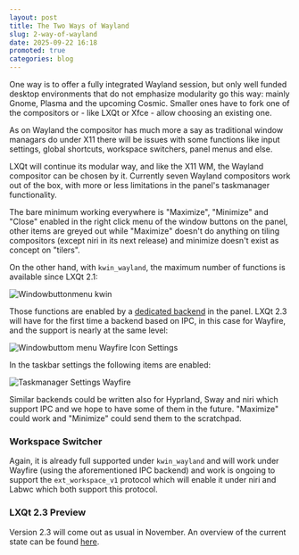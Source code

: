 ```yaml
---
layout: post
title: The Two Ways of Wayland
slug: 2-way-of-wayland
date: 2025-09-22 16:18
promoted: true
categories: blog
---
```



One way is to offer a fully integrated Wayland session, but only well funded desktop environments that do not emphasize modularity go this way: mainly Gnome, Plasma and the upcoming Cosmic. Smaller ones have
to fork one of the compositors or - like LXQt or Xfce - allow choosing an existing one.

As on Wayland the compositor has much more a say as traditional window managars do under X11 there
will be issues with some functions like input settings, global shortcuts, workspace switchers,
panel menus and else.

LXQt will continue its modular way, and like the X11 WM, the Wayland compositor can be chosen by it. Currently seven Wayland compositors work out of the box, with more or less limitations in the panel's taskmanager functionality.

The bare minimum working everywhere is "Maximize", "Minimize" and "Close" enabled in the right click menu of the window buttons on the panel, other items are greyed out while "Maximize" doesn't do anything on tiling compositors (except niri in its next release) and minimize doesn't exist as concept on "tilers".

On the other hand, with `kwin_wayland`, the maximum number of functions is available since LXQt 2.1:

![Windowbuttonmenu kwin](../../../../../images/posts/windowbutton-kwin.png)

Those functions are enabled by a [dedicated backend](https://github.com/lxqt/lxqt/wiki/ConfigWaylandSettings#lxqt-panels-wayland-backends) in the panel. LXQt 2.3 will have for the
first time a backend based on IPC, in this case for Wayfire, and the support is nearly at the same level:

![Windowbuttom menu Wayfire Icon Settings](../../../../../images/posts/windowbutton-wayfire.png)

In the taskbar settings the following items are enabled:

![Taskmanager Settings Wayfire](../../../../../images/posts/taskmanagersettings-wayfire.png)


Similar backends could be written also for Hyprland, Sway and niri which support IPC and we hope
to have some of them in the future. "Maximize" could work and "Minimize" could send them to the
scratchpad.

### Workspace Switcher

Again, it is already full supported under `kwin_wayland` and will work under Wayfire (using the aforementioned
IPC backend) and work is ongoing to support the `ext_workspace_v1` protocol which will enable it under niri and Labwc which both support this protocol.

### LXQt 2.3 Preview

Version 2.3 will come out as usual in November. An overview of the current state can be found
[here](https://github.com/orgs/lxqt/projects/6/views/1).


